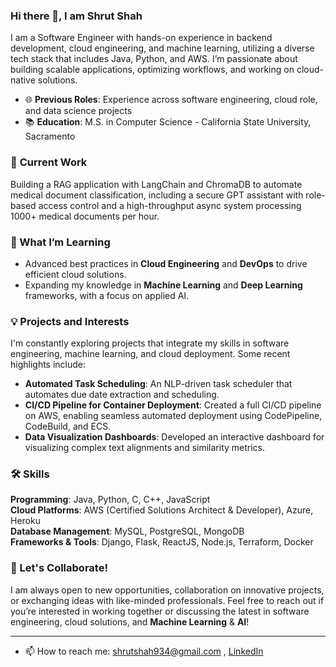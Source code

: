 ### Hi there 👋, I am Shrut Shah

I am a Software Engineer with hands-on experience in backend development, cloud engineering, and machine learning, utilizing a diverse tech stack that includes Java, Python, and AWS. I’m passionate about building scalable applications, optimizing workflows, and working on cloud-native solutions.
- 🌐 **Previous Roles**: Experience across software engineering, cloud role, and data science projects
- 📚 **Education**: M.S. in Computer Science - California State University, Sacramento
  
### 💼 **Current Work**  
Building a RAG application with LangChain and ChromaDB to automate medical document classification, including a secure GPT assistant with role-based access control and a high-throughput async system processing 1000+ medical documents per hour.

### 🌱 What I’m Learning

- Advanced best practices in **Cloud Engineering** and **DevOps** to drive efficient cloud solutions.
- Expanding my knowledge in **Machine Learning** and **Deep Learning** frameworks, with a focus on applied AI.

### 💡 Projects and Interests

I'm constantly exploring projects that integrate my skills in software engineering, machine learning, and cloud deployment. Some recent highlights include:

- **Automated Task Scheduling**: An NLP-driven task scheduler that automates due date extraction and scheduling.
- **CI/CD Pipeline for Container Deployment**: Created a full CI/CD pipeline on AWS, enabling seamless automated deployment using CodePipeline, CodeBuild, and ECS.
- **Data Visualization Dashboards**: Developed an interactive dashboard for visualizing complex text alignments and similarity metrics.

### 🛠️ Skills

**Programming**: Java, Python, C, C++, JavaScript  
**Cloud Platforms**: AWS (Certified Solutions Architect & Developer), Azure, Heroku  
**Database Management**: MySQL, PostgreSQL, MongoDB  
**Frameworks & Tools**: Django, Flask, ReactJS, Node.js, Terraform, Docker 

### 🤝 Let's Collaborate!

I am always open to new opportunities, collaboration on innovative projects, or exchanging ideas with like-minded professionals. Feel free to reach out if you’re interested in working together or discussing the latest in software engineering, cloud solutions, and **Machine Learning** & **AI**!

---


- 📫 How to reach me: shrutshah934@gmail.com , [LinkedIn](https://www.linkedin.com/in/shrut-shah/) 
